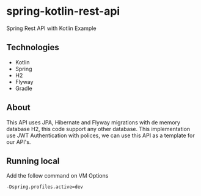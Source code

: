 # spring-kotlin-rest-api

Spring Rest API with Kotlin Example

## Technologies
- Kotlin
- Spring
- H2
- Flyway
- Gradle

## About

This API uses JPA, Hibernate and Flyway migrations with de memory database H2, this code support any other database.
This implementation use JWT Authentication with polices, we can use this API as a template for our API's.

## Running local

Add the follow command on VM Options

```bash
-Dspring.profiles.active=dev
```
